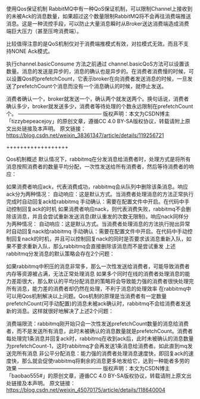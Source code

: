 使用Qos保证机制
RabbitMQ中有一种QoS保证机制，可以限制Channel上接收到的未被Ack的消息数量，如果超过这个数量限制RabbitMQ将不会再往消费端推送消息。这是一种流控手段，可以防止大量消息瞬时从Broker送达消费端造成消费端巨大压力（甚至压垮消费端）。

比较值得注意的是QoS机制仅对于消费端推模式有效，对拉模式无效。而且不支持NONE Ack模式。

执行channel.basicConsume 方法之前通过 channel.basicQoS方法可以设置该数量。消息的发送是异步的，消息的确认也是异步的。在消费者消费慢的时候，可以设置Qos的prefetchCount，它表示broker在向消费者发送消息的时候，一旦发送了prefetchCount个消息而没有一个消息确认的时候，就停止发送。

消费者确认一个，broker就发送一个，确认两个就发送两个。换句话说，消费者确认多少，broker就发送多少，消费者等待处理的个数永远限制在prefetchCount个。
————————————————
版权声明：本文为CSDN博主「tizzybepeacejoy」的原创文章，遵循CC 4.0 BY-SA版权协议，转载请附上原文出处链接及本声明。
原文链接：https://blog.csdn.net/weixin_38361347/article/details/119256721







++++++++++++++++++


Qos机制概述
默认情况下，rabbitmq在分发消息给消费者时，处理方式是将所有消息按照消费者的数量平均分配，一次性发送给所有消费者，然后等待消费者的响应：

如果消费者响应ack，代表消费成功，rabbitmq会从队列中删除该条消息。响应ack分为两种情况：
自动响应：这是默认方式。当消费者处理消息的方法正常执行完成时自动回复ack给rabbitmq
手动确认：需要在配置文件中开启。在代码中手动控制回复ack的时机
如果消费者响应nack，则代表消费失败，rabbitmq不会删除该消息，并且会尝试重新发送消息(默认重发的次数无限制)。响应nack同样分为两种情况：
自动响应：这是默认方式。当消费者处理消息的方法执行抛出异常时自动回复nack给rabbitmq
手动确认：需要在配置文件中开启。在代码中手动控制回复nack的时机，并且可以控制回复nack的同时是否要求该消息重新入队，如果不要求重新入队，那么rabbitmq会直接删除该消息而不是尝试重发
上述rabbitmq分发消息的默认策略会存在2个问题：

如果rabbitmq中积压的消息非常多，那么一次性发送给消费者，可能导致消费者内存等资源被占满，无法正常处理消息
如果多个同时在线的消费者处理消息的能力差距很大，那么默认的平均分配消息的策略将会导致能力强的消费者很快处理完所有消息，能力差的消费者却仍然在处理，不利于消息的处理效率
在rabbitmq中可以用Qos机制解决以上问题。Qos机制的原理是当消费者有一定数量prefetchCount(可手动配置)的消息未被ack确认时，rabbitmq不会给消费者发送新的消息。这样就很好地解决了上述2个问题：

消费端限流：rabbitmq刚开始只会一次性发送prefetchCount数量的消息给消费者，而不是发送所有消息，此时未被确认的消息数量就是prefetchCount。消费者每处理完1条消息并回复ack时，rabbitmq在收到ack后，此时未被确认的消息数量为prefetchCount-1，这时rabbitmq才会再发送1条消息给消费者。如此直到mq发送完所有消息
非公平分配消息：能力强的消费者处理消息速度快，即回复ack的速度快，那么就会促使rabbitmq将剩余的消息更多地发给它，达到一种能者多劳的效果
————————————————
版权声明：本文为CSDN博主「baobao555#」的原创文章，遵循CC 4.0 BY-SA版权协议，转载请附上原文出处链接及本声明。
原文链接：https://blog.csdn.net/weixin_45070175/article/details/118640004